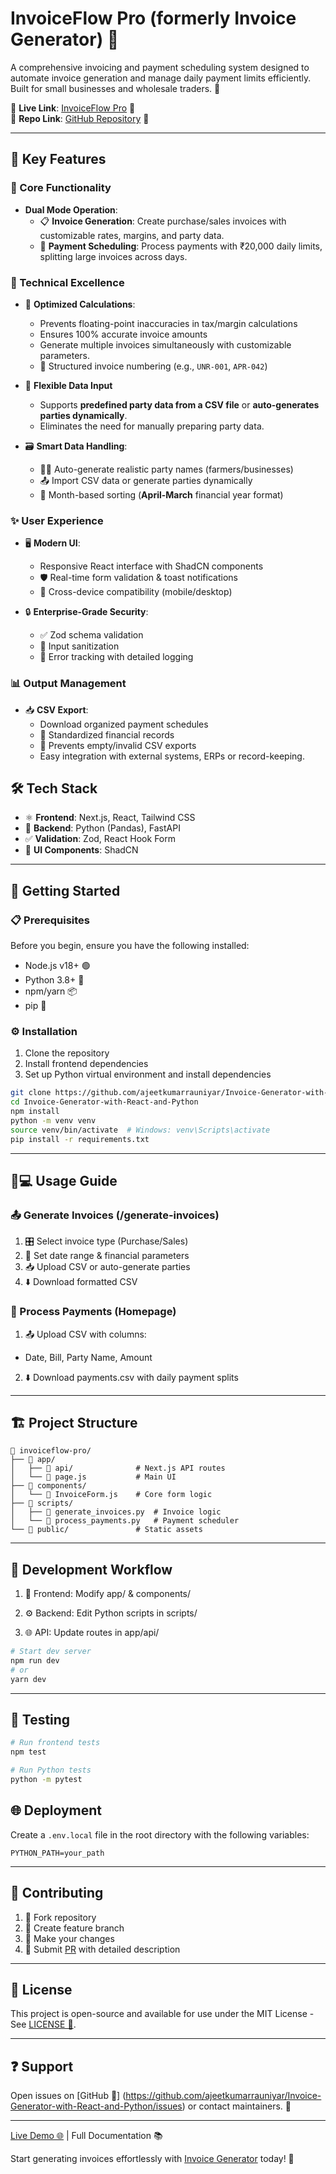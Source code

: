 # InvoiceFlow Pro (formerly Invoice Generator) 🌟

A comprehensive invoicing and payment scheduling system designed to automate invoice generation and manage daily payment limits efficiently. Built for small businesses and wholesale traders. 💼

🔗 **Live Link**: [InvoiceFlow Pro](https://invoice-generator-f1nn.onrender.com/) 🚀  
📂 **Repo Link**: [GitHub Repository](https://github.com/ajeetkumarrauniyar/Invoice-Generator-with-React-and-Python/tree/v2.0.0) 📁  

---

## 🚀 Key Features

### 🎯 Core Functionality
- **Dual Mode Operation**:
  - 📋 **Invoice Generation**: Create purchase/sales invoices with customizable rates, margins, and party data.
  - 💸 **Payment Scheduling**: Process payments with ₹20,000 daily limits, splitting large invoices across days.

### 🔧 Technical Excellence
- 🧮 **Optimized Calculations**:
  - Prevents floating-point inaccuracies in tax/margin calculations
  - Ensures 100% accurate invoice amounts
  - Generate multiple invoices simultaneously with customizable parameters.
  - 🔢 Structured invoice numbering (e.g., `UNR-001`, `APR-042`)

- 🔄 **Flexible Data Input**  
    - Supports **predefined party data from a CSV file** or **auto-generates parties dynamically**.  
    - Eliminates the need for manually preparing party data.

- 🗃️ **Smart Data Handling**:
  - 👨🌾 Auto-generate realistic party names (farmers/businesses)
  - 📤 Import CSV data or generate parties dynamically
  - 📅 Month-based sorting (**April-March** financial year format)

### ✨ User Experience
- 🖥️ **Modern UI**:
  - Responsive React interface with ShadCN components
  - 🛡️ Real-time form validation & toast notifications
  - 📱 Cross-device compatibility (mobile/desktop)

- 🔒 **Enterprise-Grade Security**:
  - ✅ Zod schema validation
  - 🧼 Input sanitization
  - 🚨 Error tracking with detailed logging

### 📊 Output Management
- 📥 **CSV Export**:
  - Download organized payment schedules
  - 📂 Standardized financial records
  - 🚫 Prevents empty/invalid CSV exports
  - Easy integration with external systems, ERPs or record-keeping.

## 🛠️ Tech Stack
- ⚛️ **Frontend**: Next.js, React, Tailwind CSS  
- 🐍 **Backend**: Python (Pandas), FastAPI  
- ✅ **Validation**: Zod, React Hook Form  
- 🎨 **UI Components**: ShadCN  

---

## 🏁 Getting Started

### 📋 Prerequisites
Before you begin, ensure you have the following installed:
- Node.js v18+ 🟢
- Python 3.8+ 🐍
- npm/yarn 📦
- pip 🧪

### ⚙️ Installation

1. Clone the repository
2. Install frontend dependencies
3. Set up Python virtual environment and install dependencies

```bash
git clone https://github.com/ajeetkumarrauniyar/Invoice-Generator-with-React-and-Python
cd Invoice-Generator-with-React-and-Python
npm install
python -m venv venv
source venv/bin/activate  # Windows: venv\Scripts\activate
pip install -r requirements.txt
```
---

## 🧑💻 Usage Guide

### 📤 Generate Invoices (/generate-invoices)
1. 🎛️ Select invoice type (Purchase/Sales)
2. 📅 Set date range & financial parameters
3. 📥 Upload CSV or auto-generate parties
4. ⬇️ Download formatted CSV

### 💸 Process Payments (Homepage)
1. 📤 Upload CSV with columns:

- Date, Bill, Party Name, Amount

2. ⬇️ Download payments.csv with daily payment splits

---

## 🏗️ Project Structure

```
📁 invoiceflow-pro/
├── 📂 app/                  
│   ├── 📂 api/              # Next.js API routes
│   └── 📄 page.js           # Main UI
├── 📂 components/           
│   └── 📄 InvoiceForm.js    # Core form logic
├── 📂 scripts/              
│   ├── 🐍 generate_invoices.py  # Invoice logic
│   └── 🐍 process_payments.py   # Payment scheduler
└── 📂 public/               # Static assets
```
---

## 🔄 Development Workflow
1. 🎨 Frontend: Modify app/ & components/

2. ⚙️ Backend: Edit Python scripts in scripts/

3. 🌐 API: Update routes in app/api/

```bash
# Start dev server
npm run dev 
# or
yarn dev
```

---   

## 🧪 Testing

```bash
# Run frontend tests
npm test

# Run Python tests
python -m pytest
```

##  🌐 Deployment

Create a `.env.local` file in the root directory with the following variables:
```env
PYTHON_PATH=your_path
```

---

## 🤝 Contributing

1. 🍴 Fork repository
2. 🌿 Create feature branch
3. 🔧 Make your changes
4. 🔀 Submit [PR](https://github.com/ajeetkumarrauniyar/Invoice-Generator-with-React-and-Python/pulls) with detailed description

---   

## 📜 License  
This project is open-source and available for use under the MIT License - See [LICENSE 📃](https://github.com/ajeetkumarrauniyar/Invoice-Generator-with-React-and-Python/blob/main/LICENSE.md). 

---

## ❓ Support

Open issues on [GitHub 🐛] (https://github.com/ajeetkumarrauniyar/Invoice-Generator-with-React-and-Python/issues) or contact maintainers. 📧

---  
[Live Demo 🌐](https://invoice-generator-f1nn.onrender.com/) | Full Documentation 📚

Start generating invoices effortlessly with [Invoice Generator](https://invoice-generator-f1nn.onrender.com/) today! 🚀
